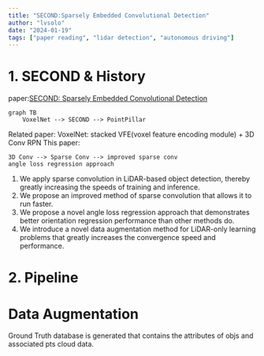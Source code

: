 ```yaml
---
title: "SECOND:Sparsely Embedded Convolutional Detection"
author: "lvsolo"
date: "2024-01-19"
tags: ["paper reading", "lidar detection", "autonomous driving"]
---
```

# 1. SECOND & History
paper:[SECOND: Sparsely Embedded Convolutional Detection](https://readpaper.com/pdf-annotate/note?pdfId=4513128172941369345&noteId=1712558030481128448)
```mermaid
graph TB
    VoxelNet --> SECOND --> PointPillar
```
Related paper:
VoxelNet: stacked VFE(voxel feature encoding module) + 3D Conv RPN
This paper:

    3D Conv --> Sparse Conv --> improved sparse conv
    angle loss regression approach

1. We apply sparse convolution in LiDAR-based object detection, thereby greatly increasing the speeds of training and inference.
2. We propose an improved method of sparse convolution that allows it to run faster.
3. We propose a novel angle loss regression approach that demonstrates better orientation regression performance than other methods do.
4. We introduce a novel data augmentation method for LiDAR-only learning problems that greatly increases the convergence speed and performance.

# 2. Pipeline

# Data Augmentation
Ground Truth database is generated that contains the attributes of objs and associated pts cloud data.